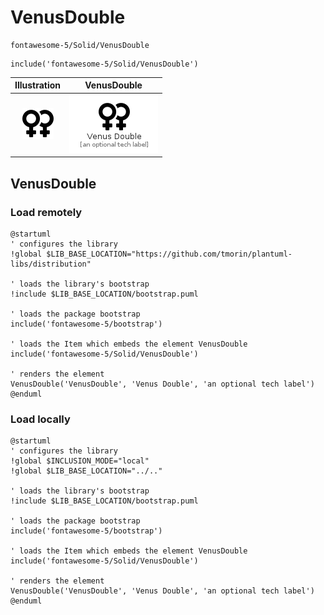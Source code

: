 # VenusDouble


```text
fontawesome-5/Solid/VenusDouble
```

```text
include('fontawesome-5/Solid/VenusDouble')
```



| Illustration | VenusDouble |
| :---: | :---: |
| ![illustration for Illustration](../../fontawesome-5/Solid/VenusDouble.png) | ![illustration for VenusDouble](../../fontawesome-5/Solid/VenusDouble.Local.png) |




## VenusDouble

### Load remotely
```plantuml
@startuml
' configures the library
!global $LIB_BASE_LOCATION="https://github.com/tmorin/plantuml-libs/distribution"

' loads the library's bootstrap
!include $LIB_BASE_LOCATION/bootstrap.puml

' loads the package bootstrap
include('fontawesome-5/bootstrap')

' loads the Item which embeds the element VenusDouble
include('fontawesome-5/Solid/VenusDouble')

' renders the element
VenusDouble('VenusDouble', 'Venus Double', 'an optional tech label')
@enduml
```

### Load locally
```plantuml
@startuml
' configures the library
!global $INCLUSION_MODE="local"
!global $LIB_BASE_LOCATION="../.."

' loads the library's bootstrap
!include $LIB_BASE_LOCATION/bootstrap.puml

' loads the package bootstrap
include('fontawesome-5/bootstrap')

' loads the Item which embeds the element VenusDouble
include('fontawesome-5/Solid/VenusDouble')

' renders the element
VenusDouble('VenusDouble', 'Venus Double', 'an optional tech label')
@enduml
```


